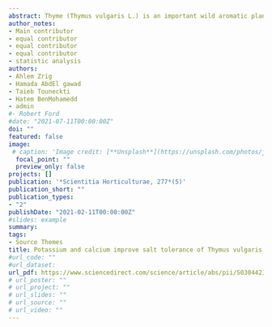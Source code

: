 ```yaml
---
abstract: Thyme (Thymus vulgaris L.) is an important wild aromatic plant of the Mediterranean region which also has wide-ranging therapeutic properties. Its growth and chemical properties can be modified by agricultural practices especially mineral nutrition and irrigation. An experiment was undertaken to determine the effectiveness of exogenous foliar application of potassium and calcium against the adverse effects of NaCl-induced stress on Thyme. Salt stress decreased growth and photosynthetic assimilation rate. Leaf spray with K+ or Ca2+ reduced salt-induced damage by maintaining K+/Na+ and Ca2+/Na+ ratios, resulting in photosynthesis improvement under salt conditions. Salt-affected plants had higher concentrations of hydrogen peroxide (H2O2) and malondialdehyde (MDA) in their shoot tissues indicating oxidative damage to their cell membranes; Increased K+ and Ca2+ supply reduced the accumulation of both. Salinity appears to have upregulated the activity of antioxidant defense enzymes superoxide dismutase (SOD), catalase (CAT), ascorbate peroxidase, glutathione reductase, peroxide guaiacol, Monodehydroascorbate reductase, as well as Dehydroascorbate reductase. The application of K+ and Ca2+ solutions onto the foliage of NaCl-affected plants further enhanced the activity of the antioxidant enzymes of the ascorbate glutathione cycle potentially allowing a better protection of the cell membranes from reactive oxygen species.. 
author_notes:
- Main contributor
- equal contributor 
- equal contributor 
- equal contributor 
- statistic analysis
authors:
- Ahlem Zrig
- Hamada AbdEl gawad
- Taieb Touneckti 
- Hatem BenMohamedd
- admin
#- Robert Ford
#date: "2021-07-11T00:00:00Z"
doi: ""
featured: false
image:
 # caption: 'Image credit: [**Unsplash**](https://unsplash.com/photos/jdD8gXaTZsc)'
  focal_point: ""
  preview_only: false
projects: []
publication: '*Scientitia Horticulturae, 277*(5)'
publication_short: ""
publication_types:
- "2"
publishDate: "2021-02-11T00:00:00Z"
#slides: example
summary: 
tags:
- Source Themes
title: Potassium and calcium improve salt tolerance of Thymus vulgaris by activating the antioxidant systems
#url_code: ""
#url_dataset: 
url_pdf: https://www.sciencedirect.com/science/article/abs/pii/S0304423820306403?via%3Dihub
# url_poster: ""
# url_project: ""
# url_slides: ""
# url_source: ""
# url_video: ""
---
```


